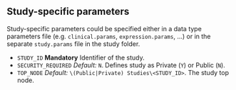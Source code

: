 Study-specific parameters
-------------------------

Study-specific parameters could be specified either in a data type parameters file (e.g. `clinical.params`, `expression.params`, ...) or in the separate `study.params` file in the study folder.

- `STUDY_ID` **Mandatory** Identifier of the study.
- `SECURITY_REQUIRED` _Default:_ `N`. Defines study as Private (`Y`) or Public (`N`).
- `TOP_NODE` _Default:_ `\(Public|Private) Studies\<STUDY_ID>`. The study top node.
